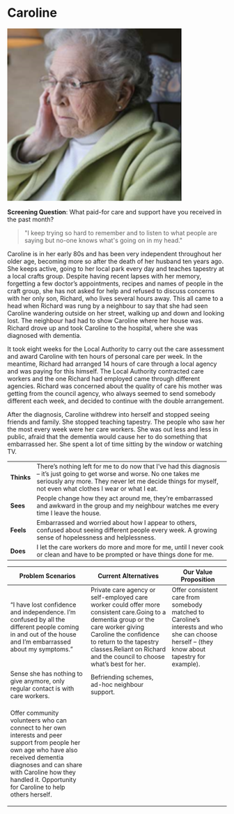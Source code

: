 # Caroline

![](<../../../.gitbook/assets/image (2).png>)

**Screening Question**: What paid-for care and support have you received in the past month?

> "I keep trying so hard to remember and to listen to what people are saying but no-one knows what's going on in my head."

Caroline is in her early 80s and has been very independent throughout her older age, becoming more so after the death of her husband ten years ago. She keeps active, going to her local park every day and teaches tapestry at a local crafts group. Despite having recent lapses with her memory, forgetting a few doctor’s appointments, recipes and names of people in the craft group, she has not asked for help and refused to discuss concerns with her only son, Richard, who lives several hours away. This all came to a head when Richard was rung by a neighbour to say that she had seen Caroline wandering outside on her street, walking up and down and looking lost. The neighbour had had to show Caroline where her house was. Richard drove up and took Caroline to the hospital, where she was diagnosed with dementia.

It took eight weeks for the Local Authority to carry out the care assessment and award Caroline with ten hours of personal care per week. In the meantime, Richard had arranged 14 hours of care through a local agency and was paying for this himself. The Local Authority contracted care workers and the one Richard had employed came through different agencies. Richard was concerned about the quality of care his mother was getting from the council agency, who always seemed to send somebody different each week, and decided to continue with the double arrangement.

After the diagnosis, Caroline withdrew into herself and stopped seeing friends and family. She stopped teaching tapestry. The people who saw her the most every week were her care workers. She was out less and less in public, afraid that the dementia would cause her to do something that embarrassed her. She spent a lot of time sitting by the window or watching TV.

|            |                                                                                                                                                                                                                                           |
| ---------- | ----------------------------------------------------------------------------------------------------------------------------------------------------------------------------------------------------------------------------------------- |
| **Thinks** | There’s nothing left for me to do now that I’ve had this diagnosis – it’s just going to get worse and worse. No one takes me seriously any more. They never let me decide things for myself, not even what clothes I wear or what I eat.  |
| **Sees**   | People change how they act around me, they’re embarrassed and awkward in the group and my neighbour watches me every time I leave the house.                                                                                              |
| **Feels**  | Embarrassed and worried about how I appear to others, confused about seeing different people every week. A growing sense of hopelessness and helplessness.                                                                                |
| **Does**   | I let the care workers do more and more for me, until I never cook or clean and have to be prompted or have things done for me.                                                                                                           |



| **Problem Scenarios**                                                                                                                                     | **Current Alternatives**                                                                                                                                                                                                                                          | **Our Value Proposition**                                                                                                                                                                                                                                        |
| --------------------------------------------------------------------------------------------------------------------------------------------------------- | ----------------------------------------------------------------------------------------------------------------------------------------------------------------------------------------------------------------------------------------------------------------- | ---------------------------------------------------------------------------------------------------------------------------------------------------------------------------------------------------------------------------------------------------------------- |
| “I have lost confidence and independence. I’m confused by all the different people coming in and out of the house and I’m embarrassed about my symptoms.” | Private care agency or self-employed care worker could offer more consistent care.Going to a dementia group or the care worker giving Caroline the confidence to return to the tapestry classes.Reliant on Richard and the council to choose what’s best for her. | Offer consistent care from somebody matched to Caroline’s interests and who she can choose herself – (they know about tapestry for example).                                                                                                                     |
| Sense she has nothing to give anymore, only regular contact is with care workers.                                                                         | Befriending schemes, ad-hoc neighbour support.                                                                                                                                                                                                                    | <p>
<br>Offer community volunteers who can connect to her own interests and peer support from people her own age who have also received dementia diagnoses and can share with Caroline how they handled it. Opportunity for Caroline to help others herself.</p> |
